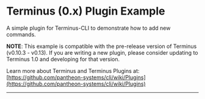 # Terminus (0.x) Plugin Example

A simple plugin for Terminus-CLI to demonstrate how to add new commands.

**NOTE**: This example is compatible with the pre-release version of Terminus (v0.10.3 - v0.13).
If you are writing a new plugin, please consider updating to Terminus 1.0 and developing for that version.

Learn more about Terminus and Terminus Plugins at:
[https://github.com/pantheon-systems/cli/wiki/Plugins](https://github.com/pantheon-systems/cli/wiki/Plugins)
****